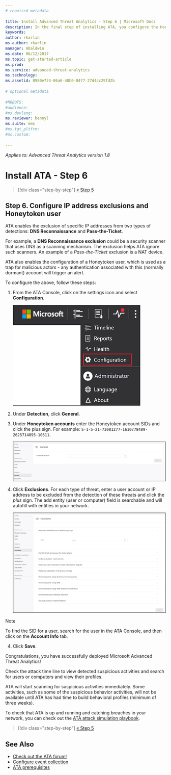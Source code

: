 ```yaml
---
# required metadata

title: Install Advanced Threat Analytics - Step 6 | Microsoft Docs
description: In the final step of installing ATA, you configure the Honeytoken user.
keywords:
author: rkarlin
ms.author: rkarlin
manager: mbaldwin
ms.date: 06/12/2017
ms.topic: get-started-article
ms.prod:
ms.service: advanced-threat-analytics
ms.technology:
ms.assetid: 8980e724-06a6-40b0-8477-27d4cc29fd2b

# optional metadata

#ROBOTS:
#audience:
#ms.devlang:
ms.reviewer: bennyl
ms.suite: ems
#ms.tgt_pltfrm:
#ms.custom:

---
```


*Applies to: Advanced Threat Analytics version 1.8*



# Install ATA - Step 6

>[!div class="step-by-step"]
[« Step 5](install-ata-step5.md)

## Step 6. Configure IP address exclusions and Honeytoken user
ATA enables the exclusion of specific IP addresses from two types of detections: **DNS Reconnaissance** and **Pass-the-Ticket**. 

For example, a **DNS Reconnaissance exclusion** could be a security scanner that uses DNS as a scanning mechanism. The exclusion helps ATA ignore such scanners. An example of a *Pass-the-Ticket* exclusion is a NAT device.    

ATA also enables the configuration of a Honeytoken user, which is used as a trap for malicious actors - any authentication associated with this (normally dormant) account will trigger an alert.

To configure the above, follow these steps:

1.  From the ATA Console, click on the settings icon and select **Configuration**.

    ![ATA configuration settings](media/ATA-config-icon.png)

2.  Under **Detection**, click **General**.

2. Under **Honeytoken accounts** enter the Honeytoken account SIDs and click the plus sign. For example: `S-1-5-21-72081277-1610778489-2625714895-10511`.

   ![Honeytoken](media/honeytoken.png)

3. Click **Exclusions**. For each type of threat, enter a user account or IP address to be excluded from the detection of these threats and click the *plus* sign. The add entity (user or computer) field is searchable and will autofill with entities in your network.

    ![Exclusions](media/exclusions.png)


  > [!NOTE]
  > To find the SID for a user, search for the user in the ATA Console, and then click on the **Account Info** tab. 

4.  Click **Save**.


Congratulations, you have successfully deployed Microsoft Advanced Threat Analytics!

Check the attack time line to view detected suspicious activities and search for users or computers and view their profiles.

ATA will start scanning for suspicious activities immediately. Some activities, such as some of the suspicious behavior activities, will not be available until ATA has had time to build behavioral profiles (minimum of three weeks).

To check that ATA is up and running and catching breaches in your network, you can check out the [ATA attack simulation playbook](https://docs.microsoft.com/enterprise-mobility-security/solutions/ata-attack-simulation-playbook).


>[!div class="step-by-step"]
[« Step 5](install-ata-step5.md)


## See Also

- [Check out the ATA forum!](https://social.technet.microsoft.com/Forums/security/home?forum=mata)
- [Configure event collection](configure-event-collection.md)
- [ATA prerequisites](ata-prerequisites.md)

